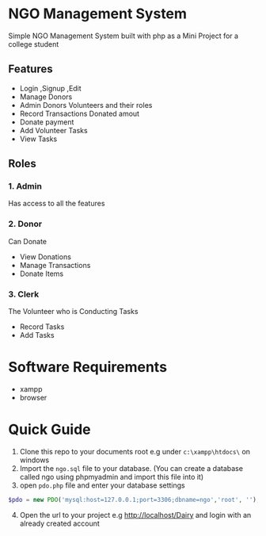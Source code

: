 NGO Management System
=====

Simple NGO Management System built with  php as a Mini Project for a college student

## Features
* Login ,Signup ,Edit  
* Manage Donors
* Admin Donors Volunteers and their roles
* Record Transactions Donated amout
* Donate payment 
* Add Volunteer Tasks
* View Tasks

## Roles
### 1.  Admin
Has access to all the features
### 2.  Donor
Can Donate
* View Donations
* Manage Transactions
* Donate Items

### 3.  Clerk
The Volunteer who is Conducting Tasks
* Record Tasks
* Add Tasks

# Software Requirements
* xampp
* browser

# Quick Guide

1. Clone this repo to your documents root e.g under `c:\xampp\htdocs\` on windows
2. Import the `ngo.sql` file to your database. (You can create a database called ngo using phpmyadmin and import this file into it)
3. open `pdo.php` file and enter your database settings
```php
$pdo = new PDO('mysql:host=127.0.0.1;port=3306;dbname=ngo','root', '');
```
4. Open the url to your project e.g [http://localhost/Dairy](http://localhost/Dairy) and login with an already created account

